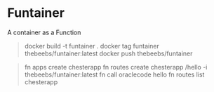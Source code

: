 # Funtainer
A container as a Function

> docker build -t funtainer .
> docker tag funtainer thebeebs/funtainer:latest
> docker push thebeebs/funtainer

> fn apps create chesterapp
> fn routes create chesterapp /hello -i thebeebs/funtainer:latest
> fn call oraclecode hello
> fn routes list chesterapp



